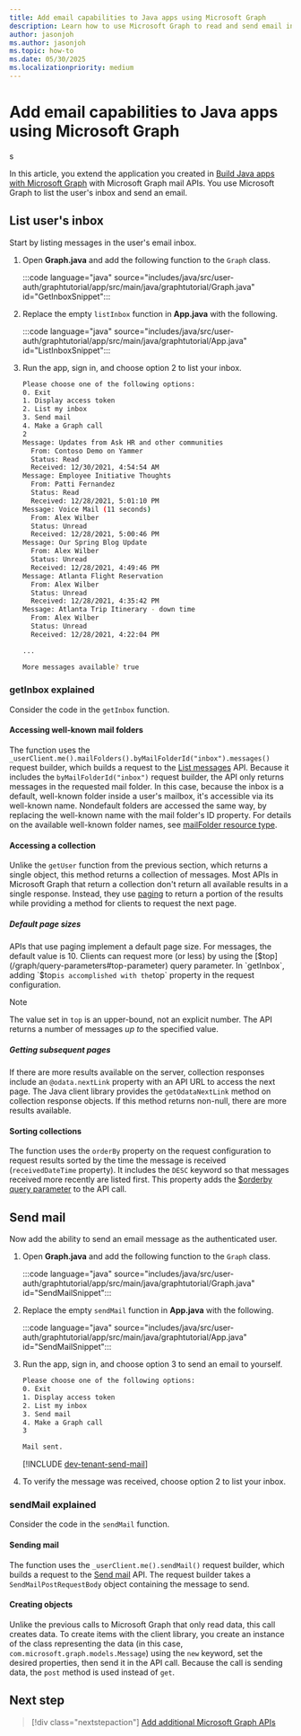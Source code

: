 ```yaml
---
title: Add email capabilities to Java apps using Microsoft Graph
description: Learn how to use Microsoft Graph to read and send email in Java apps
author: jasonjoh
ms.author: jasonjoh
ms.topic: how-to
ms.date: 05/30/2025
ms.localizationpriority: medium
---
```


# Add email capabilities to Java apps using Microsoft Graph

<!-- cSpell:ignore graphtutorial -->s

In this article, you extend the application you created in [Build Java apps with Microsoft Graph](java.md) with Microsoft Graph mail APIs. You use Microsoft Graph to list the user's inbox and send an email.

## List user's inbox

Start by listing messages in the user's email inbox.

1. Open **Graph.java** and add the following function to the `Graph` class.

    :::code language="java" source="includes/java/src/user-auth/graphtutorial/app/src/main/java/graphtutorial/Graph.java" id="GetInboxSnippet":::

1. Replace the empty `listInbox` function in **App.java** with the following.

    :::code language="java" source="includes/java/src/user-auth/graphtutorial/app/src/main/java/graphtutorial/App.java" id="ListInboxSnippet":::

1. Run the app, sign in, and choose option 2 to list your inbox.

    ```bash
    Please choose one of the following options:
    0. Exit
    1. Display access token
    2. List my inbox
    3. Send mail
    4. Make a Graph call
    2
    Message: Updates from Ask HR and other communities
      From: Contoso Demo on Yammer
      Status: Read
      Received: 12/30/2021, 4:54:54 AM
    Message: Employee Initiative Thoughts
      From: Patti Fernandez
      Status: Read
      Received: 12/28/2021, 5:01:10 PM
    Message: Voice Mail (11 seconds)
      From: Alex Wilber
      Status: Unread
      Received: 12/28/2021, 5:00:46 PM
    Message: Our Spring Blog Update
      From: Alex Wilber
      Status: Unread
      Received: 12/28/2021, 4:49:46 PM
    Message: Atlanta Flight Reservation
      From: Alex Wilber
      Status: Unread
      Received: 12/28/2021, 4:35:42 PM
    Message: Atlanta Trip Itinerary - down time
      From: Alex Wilber
      Status: Unread
      Received: 12/28/2021, 4:22:04 PM

    ...

    More messages available? true
    ```

### getInbox explained

Consider the code in the `getInbox` function.

#### Accessing well-known mail folders

The function uses the `_userClient.me().mailFolders().byMailFolderId("inbox").messages()` request builder, which builds a request to the [List messages](/graph/api/user-list-messages) API. Because it includes the `byMailFolderId("inbox")` request builder, the API only returns messages in the requested mail folder. In this case, because the inbox is a default, well-known folder inside a user's mailbox, it's accessible via its well-known name. Nondefault folders are accessed the same way, by replacing the well-known name with the mail folder's ID property. For details on the available well-known folder names, see [mailFolder resource type](/graph/api/resources/mailfolder).

#### Accessing a collection

Unlike the `getUser` function from the previous section, which returns a single object, this method returns a collection of messages. Most APIs in Microsoft Graph that return a collection don't return all available results in a single response. Instead, they use [paging](/graph/paging) to return a portion of the results while providing a method for clients to request the next page.

##### Default page sizes

APIs that use paging implement a default page size. For messages, the default value is 10. Clients can request more (or less) by using the [$top](/graph/query-parameters#top-parameter) query parameter. In `getInbox`, adding `$top` is accomplished with the `top` property in the request configuration.

> [!NOTE]
> The value set in `top` is an upper-bound, not an explicit number. The API returns a number of messages *up to* the specified value.

##### Getting subsequent pages

If there are more results available on the server, collection responses include an `@odata.nextLink` property with an API URL to access the next page. The Java client library provides the `getOdataNextLink` method on collection response objects. If this method returns non-null, there are more results available.

#### Sorting collections

The function uses the `orderBy` property on the request configuration to request results sorted by the time the message is received (`receivedDateTime` property). It includes the `DESC` keyword so that messages received more recently are listed first. This property adds the [$orderby query parameter](/graph/query-parameters#orderby-parameter) to the API call.

## Send mail

Now add the ability to send an email message as the authenticated user.

1. Open **Graph.java** and add the following function to the `Graph` class.

    :::code language="java" source="includes/java/src/user-auth/graphtutorial/app/src/main/java/graphtutorial/Graph.java" id="SendMailSnippet":::

1. Replace the empty `sendMail` function in **App.java** with the following.

    :::code language="java" source="includes/java/src/user-auth/graphtutorial/app/src/main/java/graphtutorial/App.java" id="SendMailSnippet":::

1. Run the app, sign in, and choose option 3 to send an email to yourself.

    ```bash
    Please choose one of the following options:
    0. Exit
    1. Display access token
    2. List my inbox
    3. Send mail
    4. Make a Graph call
    3

    Mail sent.
    ```

    [!INCLUDE [dev-tenant-send-mail](includes/shared/dev-tenant-send-mail.md)]

1. To verify the message was received, choose option 2 to list your inbox.

### sendMail explained

Consider the code in the `sendMail` function.

#### Sending mail

The function uses the `_userClient.me().sendMail()` request builder, which builds a request to the [Send mail](/graph/api/user-sendmail) API. The request builder takes a `SendMailPostRequestBody` object containing the message to send.

#### Creating objects

Unlike the previous calls to Microsoft Graph that only read data, this call creates data. To create items with the client library, you create an instance of the class representing the data (in this case, `com.microsoft.graph.models.Message`) using the `new` keyword, set the desired properties, then send it in the API call. Because the call is sending data, the `post` method is used instead of `get`.

## Next step

> [!div class="nextstepaction"]
> [Add additional Microsoft Graph APIs](java-extend-app.md)
